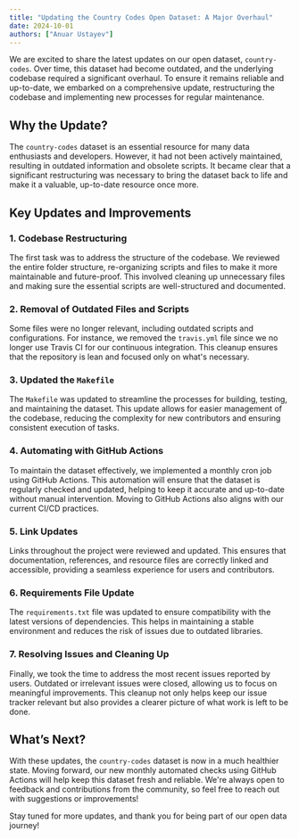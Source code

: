 ```yaml
---
title: "Updating the Country Codes Open Dataset: A Major Overhaul"
date: 2024-10-01
authors: ["Anuar Ustayev"]
---
```


We are excited to share the latest updates on our open dataset, `country-codes`. Over time, this dataset had become outdated, and the underlying codebase required a significant overhaul. To ensure it remains reliable and up-to-date, we embarked on a comprehensive update, restructuring the codebase and implementing new processes for regular maintenance.

## **Why the Update?**

The `country-codes` dataset is an essential resource for many data enthusiasts and developers. However, it had not been actively maintained, resulting in outdated information and obsolete scripts. It became clear that a significant restructuring was necessary to bring the dataset back to life and make it a valuable, up-to-date resource once more.

## **Key Updates and Improvements**

### **1. Codebase Restructuring**

The first task was to address the structure of the codebase. We reviewed the entire folder structure, re-organizing scripts and files to make it more maintainable and future-proof. This involved cleaning up unnecessary files and making sure the essential scripts are well-structured and documented.

### **2. Removal of Outdated Files and Scripts**

Some files were no longer relevant, including outdated scripts and configurations. For instance, we removed the `travis.yml` file since we no longer use Travis CI for our continuous integration. This cleanup ensures that the repository is lean and focused only on what's necessary.

### **3. Updated the `Makefile`**

The `Makefile` was updated to streamline the processes for building, testing, and maintaining the dataset. This update allows for easier management of the codebase, reducing the complexity for new contributors and ensuring consistent execution of tasks.

### **4. Automating with GitHub Actions**

To maintain the dataset effectively, we implemented a monthly cron job using GitHub Actions. This automation will ensure that the dataset is regularly checked and updated, helping to keep it accurate and up-to-date without manual intervention. Moving to GitHub Actions also aligns with our current CI/CD practices.

### **5. Link Updates**

Links throughout the project were reviewed and updated. This ensures that documentation, references, and resource files are correctly linked and accessible, providing a seamless experience for users and contributors.

### **6. Requirements File Update**

The `requirements.txt` file was updated to ensure compatibility with the latest versions of dependencies. This helps in maintaining a stable environment and reduces the risk of issues due to outdated libraries.

### **7. Resolving Issues and Cleaning Up**

Finally, we took the time to address the most recent issues reported by users. Outdated or irrelevant issues were closed, allowing us to focus on meaningful improvements. This cleanup not only helps keep our issue tracker relevant but also provides a clearer picture of what work is left to be done.

## **What’s Next?**

With these updates, the `country-codes` dataset is now in a much healthier state. Moving forward, our new monthly automated checks using GitHub Actions will help keep this dataset fresh and reliable. We're always open to feedback and contributions from the community, so feel free to reach out with suggestions or improvements!

Stay tuned for more updates, and thank you for being part of our open data journey!
